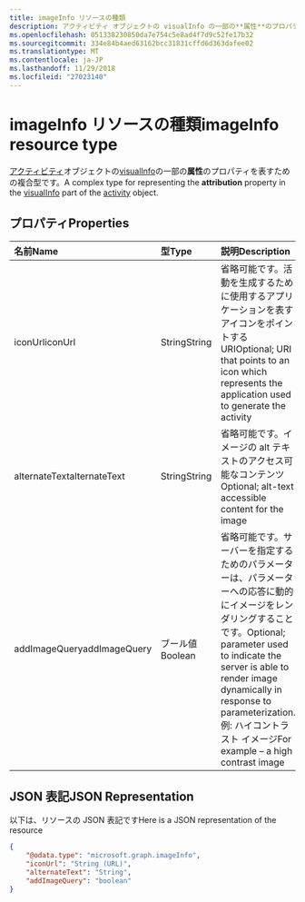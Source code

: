 ```yaml
---
title: imageInfo リソースの種類
description: アクティビティ オブジェクトの visualInfo の一部の**属性**のプロパティを表すための複合型です。
ms.openlocfilehash: 051338230850da7e754c5e8ad4f7d9c52fe17b32
ms.sourcegitcommit: 334e84b4aed63162bcc31831cffd6d363dafee02
ms.translationtype: MT
ms.contentlocale: ja-JP
ms.lasthandoff: 11/29/2018
ms.locfileid: "27023140"
---
```

# <a name="imageinfo-resource-type"></a><span data-ttu-id="0c397-103">imageInfo リソースの種類</span><span class="sxs-lookup"><span data-stu-id="0c397-103">imageInfo resource type</span></span>

<span data-ttu-id="0c397-104">[アクティビティ](../resources/projectrome-activity.md)オブジェクトの[visualInfo](../resources/projectrome-visualinfo.md)の一部の**属性**のプロパティを表すための複合型です。</span><span class="sxs-lookup"><span data-stu-id="0c397-104">A complex type for representing the **attribution** property in the [visualInfo](../resources/projectrome-visualinfo.md) part of the [activity](../resources/projectrome-activity.md) object.</span></span>

## <a name="properties"></a><span data-ttu-id="0c397-105">プロパティ</span><span class="sxs-lookup"><span data-stu-id="0c397-105">Properties</span></span>

|<span data-ttu-id="0c397-106">名前</span><span class="sxs-lookup"><span data-stu-id="0c397-106">Name</span></span> | <span data-ttu-id="0c397-107">型</span><span class="sxs-lookup"><span data-stu-id="0c397-107">Type</span></span> | <span data-ttu-id="0c397-108">説明</span><span class="sxs-lookup"><span data-stu-id="0c397-108">Description</span></span>|
|:----|:-----|:-----------|
|<span data-ttu-id="0c397-109">iconUrl</span><span class="sxs-lookup"><span data-stu-id="0c397-109">iconUrl</span></span> | <span data-ttu-id="0c397-110">String</span><span class="sxs-lookup"><span data-stu-id="0c397-110">String</span></span> | <span data-ttu-id="0c397-111">省略可能です。活動を生成するために使用するアプリケーションを表すアイコンをポイントする URI</span><span class="sxs-lookup"><span data-stu-id="0c397-111">Optional; URI that points to an icon which represents the application used to generate the activity</span></span>|
|<span data-ttu-id="0c397-112">alternateText</span><span class="sxs-lookup"><span data-stu-id="0c397-112">alternateText</span></span> | <span data-ttu-id="0c397-113">String</span><span class="sxs-lookup"><span data-stu-id="0c397-113">String</span></span> | <span data-ttu-id="0c397-114">省略可能です。イメージの alt テキストのアクセス可能なコンテンツ</span><span class="sxs-lookup"><span data-stu-id="0c397-114">Optional; alt-text accessible content for the image</span></span>|
|<span data-ttu-id="0c397-115">addImageQuery</span><span class="sxs-lookup"><span data-stu-id="0c397-115">addImageQuery</span></span> | <span data-ttu-id="0c397-116">ブール値</span><span class="sxs-lookup"><span data-stu-id="0c397-116">Boolean</span></span> | <span data-ttu-id="0c397-117">省略可能です。サーバーを指定するためのパラメーターは、パラメーターへの応答に動的にイメージをレンダリングすることです。</span><span class="sxs-lookup"><span data-stu-id="0c397-117">Optional; parameter used to indicate the server is able to render image dynamically in response to parameterization.</span></span> <span data-ttu-id="0c397-118">例: ハイコントラスト イメージ</span><span class="sxs-lookup"><span data-stu-id="0c397-118">For example – a high contrast image</span></span>|

## <a name="json-representation"></a><span data-ttu-id="0c397-119">JSON 表記</span><span class="sxs-lookup"><span data-stu-id="0c397-119">JSON Representation</span></span>

<span data-ttu-id="0c397-120">以下は、リソースの JSON 表記です</span><span class="sxs-lookup"><span data-stu-id="0c397-120">Here is a JSON representation of the resource</span></span>

<!-- {
  "blockType": "resource",
  "optionalProperties": [
    "iconUrl",
    "alternateText",
    "addImageQuery"
  ],
  "@odata.type": "microsoft.graph.imageInfo"
}-->

```json
{
    "@odata.type": "microsoft.graph.imageInfo",
    "iconUrl": "String (URL)",
    "alternateText": "String",
    "addImageQuery": "boolean"
}
```

<!-- uuid: 8fcb5dbc-d5aa-4681-8e31-b001d5168d79
2017-06-07 14:57:30 UTC -->
<!-- {
  "type": "#page.annotation",
  "description": "imageinfo resource",
  "keywords": "",
  "section": "documentation",
  "tocPath": ""
}-->